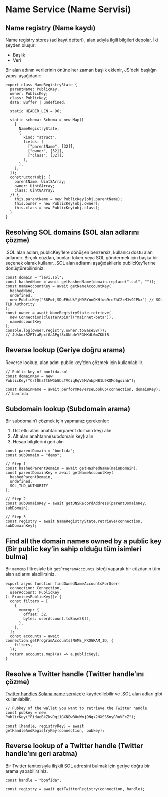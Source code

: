 # Name Service (Name Servisi)
## Name registry (Name kaydı)

Name registry stores (ad kayıt defteri), alan adıyla ilgili bilgileri depolar. İki şeyden oluşur:

- Başlık
- Veri

Bir alan adının verilerinin önüne her zaman başlık eklenir, JS'deki başlığın yapısı aşağıdadır:

```
export class NameRegistryState {
  parentName: PublicKey;
  owner: PublicKey;
  class: PublicKey;
  data: Buffer | undefined;

  static HEADER_LEN = 96;

  static schema: Schema = new Map([
    [
      NameRegistryState,
      {
        kind: "struct",
        fields: [
          ["parentName", [32]],
          ["owner", [32]],
          ["class", [32]],
        ],
      },
    ],
  ]);
  constructor(obj: {
    parentName: Uint8Array;
    owner: Uint8Array;
    class: Uint8Array;
  }) {
    this.parentName = new PublicKey(obj.parentName);
    this.owner = new PublicKey(obj.owner);
    this.class = new PublicKey(obj.class);
  }
}

```


## Resolving SOL domains (SOL alan adlarını çözme)

.SOL alan adları, publicKey'lere dönüşen benzersiz, kullanıcı dostu alan adlarıdır. Birçok cüzdan, bunları token veya SOL göndermek için başka bir seçenek olarak kullanır. .SOL alan adlarını aşağıdakilerle publicKey'lerine dönüştürebilirsiniz:

```
const domain = "levi.sol";
const hashedName = await getHashedName(domain.replace(".sol", ""));
const nameAccountKey = await getNameAccountKey(
  hashedName,
  undefined,
  new PublicKey("58PwtjSDuFHuUkYjH9BYnnQKHfwo9reZhC2zMJv9JPkx") // SOL TLD Authority
);
const owner = await NameRegistryState.retrieve(
  new Connection(clusterApiUrl("mainnet-beta")),
  nameAccountKey
);
console.log(owner.registry.owner.toBase58());
// JUskoxS2PTiaBpxfGaAPgf3cUNhdeYFGMKdL6mZKKfR

```

## Reverse lookup (Geriye doğru arama)

Reverse lookup, alan adını public key’den çözmek için kullanılabilir.

```
// Public key of bonfida.sol
const domainKey = new PublicKey("Crf8hzfthWGbGbLTVCiqRqV5MVnbpHB1L9KQMd6gsinb");

const domainName = await performReverseLookup(connection, domainKey); // bonfida

```

## Subdomain lookup (Subdomain arama)

Bir subdomain’i çözmek için yapmanız gerekenler:

1. Üst etki alanı anahtarını(parent domain key) alın
2. Alt alan anahtarını(subdomain key) alın
3. Hesap bilgilerini geri alın

```
const parentDomain = "bonfida";
const subDomain = "demo";

// Step 1
const hashedParentDomain = await getHashedName(mainDomain);
const parentDomainKey = await getNameAccountKey(
  hashedParentDomain,
  undefined,
  SOL_TLD_AUTHORITY
);

// Step 2
const subDomainKey = await getDNSRecordAddress(parentDomainKey, subDomain);

// Step 3
const registry = await NameRegistryState.retrieve(connection, subDomainKey);
```

## Find all the domain names owned by a public key (Bir public key’in sahip olduğu tüm isimleri bulma)

Bir `memcmp` filtresiyle bir `getProgramAccounts` isteği yaparak bir cüzdanın tüm alan adlarını alabilirsiniz.

```
export async function findOwnedNameAccountsForUser(
  connection: Connection,
  userAccount: PublicKey
): Promise<PublicKey[]> {
  const filters = [
    {
      memcmp: {
        offset: 32,
        bytes: userAccount.toBase58(),
      },
    },
  ];
  const accounts = await connection.getProgramAccounts(NAME_PROGRAM_ID, {
    filters,
  });
  return accounts.map((a) => a.publicKey);
}
```

## Resolve a Twitter handle (Twitter handle’ını çözme)

[Twitter handles Solana name service](https://naming.bonfida.org/#/twitter-registration)’e kaydedilebilir ve .SOL alan adları gibi kullanılabilir.

```
// Pubkey of the wallet you want to retrieve the Twitter handle
const pubkey = new PublicKey("FidaeBkZkvDqi1GXNEwB8uWmj9Ngx2HXSS5nyGRuVFcZ");

const [handle, registryKey] = await getHandleAndRegistryKey(connection, pubkey);

```

## Reverse lookup of a Twitter handle (Twitter handle’ını geri aratma)

Bir Twitter tanıtıcısıyla ilişkili SOL adresini bulmak için geriye doğru bir arama yapabilirsiniz.

```
const handle = "bonfida";

const registry = await getTwitterRegistry(connection, handle);
```

